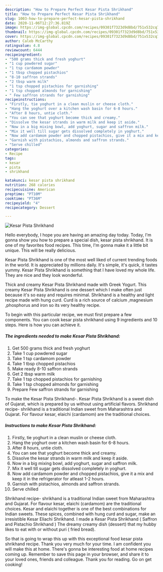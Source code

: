 ```yaml
---
description: "How to Prepare Perfect Kesar Pista Shrikhand"
title: "How to Prepare Perfect Kesar Pista Shrikhand"
slug: 1003-how-to-prepare-perfect-kesar-pista-shrikhand
date: 2020-11-06T12:27:36.819Z
image: https://img-global.cpcdn.com/recipes/09301f7323d9d8bd/751x532cq70/kesar-pista-shrikhand-recipe-main-photo.jpg
thumbnail: https://img-global.cpcdn.com/recipes/09301f7323d9d8bd/751x532cq70/kesar-pista-shrikhand-recipe-main-photo.jpg
cover: https://img-global.cpcdn.com/recipes/09301f7323d9d8bd/751x532cq70/kesar-pista-shrikhand-recipe-main-photo.jpg
author: Caleb McCarthy
ratingvalue: 4.8
reviewcount: 6444
recipeingredient:
- "500 grams thick and fresh yoghurt"
- "1 cup powdered sugar"
- "1 tsp cardamom powder"
- "1 tbsp chopped pistachios"
- "8-10 saffron strands"
- "2 tbsp warm milk"
- "1 tsp chopped pistachios for garnishing"
- "1 tsp chopped almonds for garnishing"
- " Few saffron strands for garnishing"
recipeinstructions:
- "Firstly, tie yoghurt in a clean muslin or cheese cloth."
- "Hang the yoghurt over a kitchen wash basin for 6-8 hours."
- "After 8 hours, untie cloth."
- "You can see that yoghurt become thick and creamy."
- "Dissolve the kesar strands in warm milk and keep it aside."
- "Now in a big mixing bowl, add yoghurt, sugar and saffron milk."
- "Mix it well till sugar gets dissolved completely in yoghurt."
- "Now add cardamom powder and chopped pistachios, give it a mix and keep it in the refrigerator for atleast 1-2 hours."
- "Garnish with pistachios, almonds and saffron strands."
- "Serve chilled"
categories:
- Recipe
tags:
- kesar
- pista
- shrikhand

katakunci: kesar pista shrikhand 
nutrition: 268 calories
recipecuisine: American
preptime: "PT10M"
cooktime: "PT36M"
recipeyield: "4"
recipecategory: Dessert

---
```



![Kesar Pista Shrikhand](https://img-global.cpcdn.com/recipes/09301f7323d9d8bd/751x532cq70/kesar-pista-shrikhand-recipe-main-photo.jpg)

Hello everybody, I hope you are having an amazing day today. Today, I'm gonna show you how to prepare a special dish, kesar pista shrikhand. It is one of my favorites food recipes. This time, I'm gonna make it a little bit unique. This will be really delicious.

Kesar Pista Shrikhand is one of the most well liked of current trending foods in the world. It is appreciated by millions daily. It's simple, it's quick, it tastes yummy. Kesar Pista Shrikhand is something that I have loved my whole life. They are nice and they look wonderful.

Thick and creamy Kesar Pista Shrikhand made with Greek Yogurt. This creamy Kesar Pista Shrikhand is one dessert which I make often just because it&#39;s so easy and requires minimal. Shrikhand is a healthy and light recipe made with hung curd. Curd is a rich source of calcium ,magnesium ,phosphorus and iron so its very healthy recipe.


To begin with this particular recipe, we must first prepare a few components. You can cook kesar pista shrikhand using 9 ingredients and 10 steps. Here is how you can achieve it.

<!--inarticleads1-->

##### The ingredients needed to make Kesar Pista Shrikhand:

1. Get 500 grams thick and fresh yoghurt
1. Take 1 cup powdered sugar
1. Take 1 tsp cardamom powder
1. Take 1 tbsp chopped pistachios
1. Make ready 8-10 saffron strands
1. Get 2 tbsp warm milk
1. Take 1 tsp chopped pistachios for garnishing
1. Take 1 tsp chopped almonds for garnishing
1. Prepare  Few saffron strands for garnishing


To make the Kesar Pista Shrikhand-. Kesar Pista Shrikhand is a sweet dish of Gujarat, which is prepared by us without using artificial flavors. Shrikhand recipe- shrikhand is a traditional Indian sweet from Maharashtra and Gujarat. For flavour kesar, elaichi (cardamom) are the traditional choices. 

<!--inarticleads2-->

##### Instructions to make Kesar Pista Shrikhand:

1. Firstly, tie yoghurt in a clean muslin or cheese cloth.
1. Hang the yoghurt over a kitchen wash basin for 6-8 hours.
1. After 8 hours, untie cloth.
1. You can see that yoghurt become thick and creamy.
1. Dissolve the kesar strands in warm milk and keep it aside.
1. Now in a big mixing bowl, add yoghurt, sugar and saffron milk.
1. Mix it well till sugar gets dissolved completely in yoghurt.
1. Now add cardamom powder and chopped pistachios, give it a mix and keep it in the refrigerator for atleast 1-2 hours.
1. Garnish with pistachios, almonds and saffron strands.
1. Serve chilled


Shrikhand recipe- shrikhand is a traditional Indian sweet from Maharashtra and Gujarat. For flavour kesar, elaichi (cardamom) are the traditional choices. Kesar and elaichi together is one of the best combinations for Indian sweets. These spices, combined with hung curd and sugar, make an irresistible Kesar Eliachi Shrikhand. I made a Kesar Pista Shrikhand ( Saffron and Pistachio Shrikhand ) The dreamy creamy dish (dessert) that my hubby likes to eat with or without puri ( fried bread). 

So that is going to wrap this up with this exceptional food kesar pista shrikhand recipe. Thank you very much for your time. I am confident you will make this at home. There's gonna be interesting food at home recipes coming up. Remember to save this page in your browser, and share it to your loved ones, friends and colleague. Thank you for reading. Go on get cooking!
